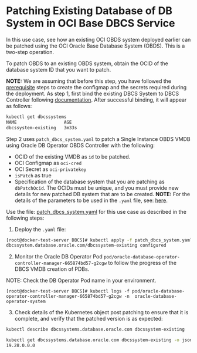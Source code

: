# Patching Existing Database of DB System in OCI Base DBCS Service

In this use case, see how an existing OCI OBDS system deployed earlier can be patched using the OCI Oracle Base Database System (OBDS). This is a two-step operation. 

To patch OBDS to an existing OBDS system, obtain the OCID of the database system ID that you want to patch.

**NOTE:** We are assuming that before this step, you have followed the [prerequisite](./../README.md#prerequisites-to-deploy-a-dbcs-system-using-oracle-db-operator-dbcs-controller) steps to create the configmap and the secrets required during the deployment.
As step 1, first bind the existing DBCS System to DBCS Controller following [documentation](./../provisioning/bind_to_existing_dbcs_system.md). After successful binding, it will appear as follows:
```bash
kubectl get dbcssystems
NAME                  AGE
dbcssystem-existing   3m33s
```

Step 2 uses `patch_dbcs_system.yaml` to patch a Single Instance OBDS VMDB using Oracle DB Operator OBDS Controller with the following:

- OCID of the existing VMDB as `id` to be patched.
- OCI Configmap as `oci-cred`  
- OCI Secret as `oci-privatekey`
- `isPatch` as true
- Specification of the database system that you are patching as `dbPatchOcid`. The OCIDs must be unique, and you must provide new details for new patched DB system that are to be created.
**NOTE:** For the details of the parameters to be used in the `.yaml` file, see: [here](./dbcs_controller_parameters.md).

Use the file: [patch_dbcs_system.yaml](./patch_dbcs_system.yaml) for this use case as described in the following steps:

1. Deploy the `.yaml` file:  
```sh
[root@docker-test-server DBCS]# kubectl apply -f patch_dbcs_system.yaml
dbcssystem.database.oracle.com/dbcssystem-existing configured
```

2. Monitor the Oracle DB Operator Pod `pod/oracle-database-operator-controller-manager-665874bd57-g2cgw` to follow the progress of the DBCS VMDB creation of PDBs. 

NOTE: Check the DB Operator Pod name in your environment.

```
[root@docker-test-server DBCS]# kubectl logs -f pod/oracle-database-operator-controller-manager-665874bd57-g2cgw -n  oracle-database-operator-system
```
3. Check details of the Kubernetes object post patching to ensure that it is complete, and verify that the patched version is as expected:
```bash
kubectl describe dbcssystems.database.oracle.com dbcssystem-existing

kubectl get dbcssystems.database.oracle.com dbcssystem-existing -o jsonpath='{.status.dbVersion}'
19.28.0.0.0
```